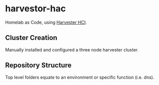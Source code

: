# harvestor-hac

Homelab as Code, using [Harvester HCI](https://docs.harvesterhci.io/v1.0/).

## Cluster Creation

Manually installed and configured a three node harvester cluster.

## Repository Structure

Top level folders equate to an environment or specific function (i.e. dns).